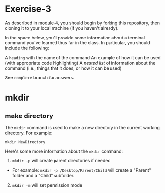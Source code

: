 # Exercise-3

As described in [module-4](https://github.com/INFO-201/m4-git-intro), you should begin by forking this repository, then cloning it to your local machine (if you haven't already).

In the space below, you'll provide some information about a terminal command you've learned thus far in the class. In particular, you should include the following:

A `heading` with the name of the command
An example of how it can be used (with appropriate code highlighting)
A _nested list_ of information about the command (i.e., things that it does, or how it can be used)

See `complete` branch for answers.

# mkdir
## make directory

The `mkdir` command is used to make a new directory in the current working directory. For example:

```
mkdir NewDirectory
```

Here's some more information about the `mkdir` command:

1. `mkdir -p` will create parent directories if needed
* For example: `mkdir -p /Desktop/Parent/Child` will create a "Parent" folder and a "Child" subfolder.
2. `mkdir -m` will set permission mode
